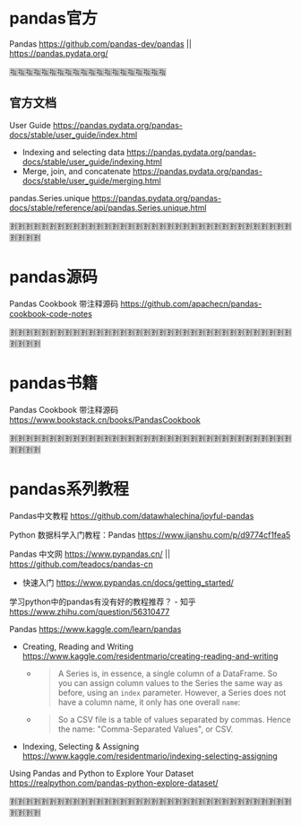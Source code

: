 
# pandas官方

Pandas https://github.com/pandas-dev/pandas || https://pandas.pydata.org/

:u6307::u6307::u6307::u6307::u6307::u6307::u6307::u6307::u6307::u6307::u6307::u6307::u6307::u6307::u6307::u6307::u6307::u6307::u6307::u6307:

## 官方文档

User Guide https://pandas.pydata.org/pandas-docs/stable/user_guide/index.html
- Indexing and selecting data https://pandas.pydata.org/pandas-docs/stable/user_guide/indexing.html
- Merge, join, and concatenate https://pandas.pydata.org/pandas-docs/stable/user_guide/merging.html

pandas.Series.unique https://pandas.pydata.org/pandas-docs/stable/reference/api/pandas.Series.unique.html

:u5272::u5272::u5272::u5272::u5272::u5272::u5272::u5272::u5272::u5272::u5272::u5272::u5272::u5272::u5272::u5272::u5272::u5272::u5272::u5272::u5272::u5272::u5272::u5272::u5272::u5272::u5272::u5272::u5272::u5272::u5272::u5272::u5272::u5272::u5272::u5272::u5272::u5272::u5272::u5272:

# pandas源码

Pandas Cookbook 带注释源码 https://github.com/apachecn/pandas-cookbook-code-notes

:u5272::u5272::u5272::u5272::u5272::u5272::u5272::u5272::u5272::u5272::u5272::u5272::u5272::u5272::u5272::u5272::u5272::u5272::u5272::u5272::u5272::u5272::u5272::u5272::u5272::u5272::u5272::u5272::u5272::u5272::u5272::u5272::u5272::u5272::u5272::u5272::u5272::u5272::u5272::u5272:

# pandas书籍

Pandas Cookbook 带注释源码 https://www.bookstack.cn/books/PandasCookbook

:u5272::u5272::u5272::u5272::u5272::u5272::u5272::u5272::u5272::u5272::u5272::u5272::u5272::u5272::u5272::u5272::u5272::u5272::u5272::u5272::u5272::u5272::u5272::u5272::u5272::u5272::u5272::u5272::u5272::u5272::u5272::u5272::u5272::u5272::u5272::u5272::u5272::u5272::u5272::u5272:

# pandas系列教程

Pandas中文教程 https://github.com/datawhalechina/joyful-pandas

Python 数据科学入门教程：Pandas https://www.jianshu.com/p/d9774cf1fea5

Pandas 中文网 https://www.pypandas.cn/ || https://github.com/teadocs/pandas-cn
- 快速入门 https://www.pypandas.cn/docs/getting_started/

学习python中的pandas有没有好的教程推荐？ - 知乎 https://www.zhihu.com/question/56310477

Pandas https://www.kaggle.com/learn/pandas
- Creating, Reading and Writing https://www.kaggle.com/residentmario/creating-reading-and-writing
  * > A Series is, in essence, a single column of a DataFrame. So you can assign column values to the Series the same way as before, using an `index` parameter. However, a Series does not have a column name, it only has one overall `name`:
  * > So a CSV file is a table of values separated by commas. Hence the name: "Comma-Separated Values", or CSV.
- Indexing, Selecting & Assigning https://www.kaggle.com/residentmario/indexing-selecting-assigning

Using Pandas and Python to Explore Your Dataset https://realpython.com/pandas-python-explore-dataset/

:u5272::u5272::u5272::u5272::u5272::u5272::u5272::u5272::u5272::u5272::u5272::u5272::u5272::u5272::u5272::u5272::u5272::u5272::u5272::u5272::u5272::u5272::u5272::u5272::u5272::u5272::u5272::u5272::u5272::u5272::u5272::u5272::u5272::u5272::u5272::u5272::u5272::u5272::u5272::u5272:
